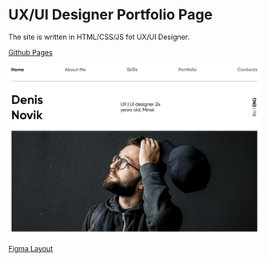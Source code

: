 # UX/UI Designer Portfolio Page #

The site is written in HTML/CSS/JS fot UX/UI Designer.

[Github Pages](https://dzianis-sh.github.io/project-DN/)

![Screenshot](./readme-img.png)

[Figma Layout](https://www.figma.com/file/5D9pDuLtS042hzaoN69Kd7/Free--Landing--Page-Template?type=design&node-id=0-1&t=N4LAbh1H19JGWKFX-0)